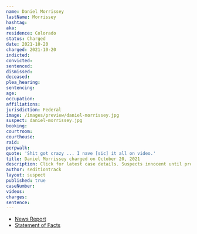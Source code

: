 ```yaml
---
name: Daniel Morrissey
lastName: Morrissey
hashtag:
aka:
residence: Colorado
status: Charged
date: 2021-10-20
charged: 2021-10-20
indicted:
convicted:
sentenced:
dismissed:
deceased:
plea_hearing:
sentencing:
age:
occupation:
affiliations:
jurisdiction: Federal
image: /images/preview/daniel-morrissey.jpg
suspect: daniel-morrissey.jpg
booking:
courtroom:
courthouse:
raid:
perpwalk:
quote: 'Shit got crazy ... I nave [sic] it all on video.'
title: Daniel Morrissey charged on October 20, 2021
description: Click for latest case details. Suspects innocent until proven guilty.
author: seditiontrack
layout: suspect
published: true
caseNumber:
videos:
charges:
sentence:
---
```


- [News Report](https://www.thedenverchannel.com/news/local-news/another-colorado-man-facing-charges-for-entering-us-capitol-on-jan-6)
- [Statement of Facts](https://extremism.gwu.edu/sites/g/files/zaxdzs2191/f/Daniel%20Michael%20Morrissey%20Statement%20of%20Facts.pdf)

